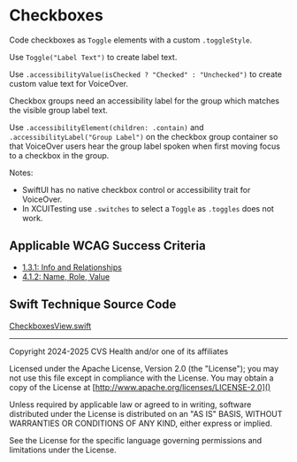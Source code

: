 # Checkboxes
Code checkboxes as `Toggle` elements with a custom `.toggleStyle`. 

Use `Toggle("Label Text")` to create label text. 

Use `.accessibilityValue(isChecked ? "Checked" : "Unchecked")` to create custom value text for VoiceOver. 

Checkbox groups need an accessibility label for the group which matches the visible group label text. 

Use `.accessibilityElement(children: .contain)` and `.accessibilityLabel("Group Label")` on the checkbox group container so that VoiceOver users hear the group label spoken when first moving focus to a checkbox in the group.

Notes:
- SwiftUI has no native checkbox control or accessibility trait for VoiceOver. 
- In XCUITesting use `.switches` to select a `Toggle` as `.toggles` does not work.

## Applicable WCAG Success Criteria
- [1.3.1: Info and Relationships](https://www.w3.org/WAI/WCAG22/Understanding/info-and-relationships)
- [4.1.2: Name, Role, Value](https://www.w3.org/WAI/WCAG22/Understanding/name-role-value.html)

## Swift Technique Source Code
[CheckboxesView.swift](../iOSswiftUIa11yTechniques/CheckboxesView.swift)

----

Copyright 2024-2025 CVS Health and/or one of its affiliates

Licensed under the Apache License, Version 2.0 (the "License");
you may not use this file except in compliance with the License.
You may obtain a copy of the License at
[http://www.apache.org/licenses/LICENSE-2.0]()

Unless required by applicable law or agreed to in writing, software
distributed under the License is distributed on an "AS IS" BASIS,
WITHOUT WARRANTIES OR CONDITIONS OF ANY KIND, either express or implied.

See the License for the specific language governing permissions and
limitations under the License.

